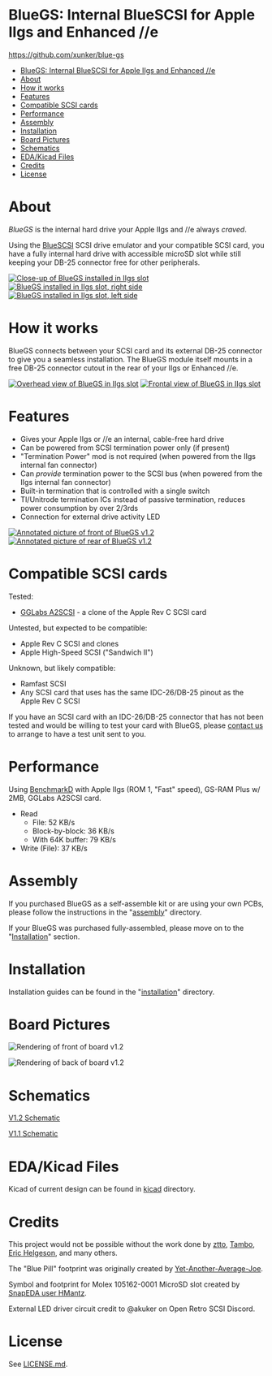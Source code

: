 # BlueGS: Internal BlueSCSI for Apple IIgs and Enhanced //e

https://github.com/xunker/blue-gs

<!-- TOC -->

- [BlueGS: Internal BlueSCSI for Apple IIgs and Enhanced //e](#bluegs-internal-bluescsi-for-apple-iigs-and-enhanced-e)
- [About](#about)
- [How it works](#how-it-works)
- [Features](#features)
- [Compatible SCSI cards](#compatible-scsi-cards)
- [Performance](#performance)
- [Assembly](#assembly)
- [Installation](#installation)
- [Board Pictures](#board-pictures)
- [Schematics](#schematics)
- [EDA/Kicad Files](#edakicad-files)
- [Credits](#credits)
- [License](#license)

<!-- /TOC -->

# About

*BlueGS* is the internal hard drive your Apple IIgs and //e always *craved*.

Using the [BlueSCSI](https://github.com/erichelgeson/BlueSCSI) SCSI drive emulator and your compatible SCSI card, you have a fully internal hard drive with accessible microSD slot while still keeping your DB-25 connector free for other peripherals.

[![Close-up of BlueGS installed in IIgs slot](images/bluegs_v1.2_rear_installed_cropped_thumb.jpg)](images/bluegs_v1.2_rear_installed_cropped.jpg)
[![BlueGS installed in IIgs slot, right side](images/bluegs_v1.2_rear_installed_right_thumb.jpg)](images/bluegs_v1.2_rear_installed_right.jpg)
[![BlueGS installed in IIgs slot, left side](images/bluegs_v1.2_rear_installed_left_thumb.jpg)](images/bluegs_v1.2_rear_installed_left.jpg)

# How it works

BlueGS connects between your SCSI card and its external DB-25 connector to give you a seamless installation. The BlueGS module itself mounts in a free DB-25 connector cutout in the rear of your IIgs or Enhanced //e.

[![Overhead view of BlueGS in IIgs slot](images/bluegs_v1.2_installed_overhead_thumb.jpg)](images/bluegs_v1.2_installed_overhead.jpg)
[![Frontal view of BlueGS in IIgs slot](images/bluegs_v1.2_installed_front_thumb.jpg)](images/bluegs_v1.2_installed_front.jpg)

# Features

* Gives your Apple IIgs or //e an internal, cable-free hard drive
* Can be powered from SCSI termination power only (if present)
* "Termination Power" mod is not required (when powered from the IIgs internal fan connector)
* Can *provide* termination power to the SCSI bus (when powered from the IIgs internal fan connector)
* Built-in termination that is controlled with a single switch
* TI/Unitrode termination ICs instead of passive termination, reduces power consumption by over 2/3rds
* Connection for external drive activity LED

[![Annotated picture of front of BlueGS v1.2](images/bluegs_v1.2_board_front_annotated_thumb.jpg)](images/bluegs_v1.2_board_front_annotated.jpg)
[![Annotated picture of rear of BlueGS v1.2](images/bluegs_v1.2_board_rear_annotated_thumb.jpg)](images/bluegs_v1.2_board_rear_annotated.jpg)

# Compatible SCSI cards

Tested:
* [GGLabs A2SCSI](https://gglabs.us/node/2071) - a clone of the Apple Rev C SCSI card

Untested, but expected to be compatible:
* Apple Rev C SCSI and clones
* Apple High-Speed SCSI ("Sandwich II")

Unknown, but likely compatible:
* Ramfast SCSI
* Any SCSI card that uses has the same IDC-26/DB-25 pinout as the Apple Rev C SCSI

If you have an SCSI card with an IDC-26/DB-25 connector that has not been tested and would be willing to test your card with BlueGS, please [contact us](https://github.com/xunker/blue-gs/issues) to arrange to have a test unit sent to you.

# Performance

Using [BenchmarkD](https://www.brutaldeluxe.fr/products/apple2gs/benchmarked.html) with Apple IIgs (ROM 1, "Fast" speed), GS-RAM Plus w/ 2MB, GGLabs A2SCSI card.

* Read
  * File: 52 KB/s
  * Block-by-block: 36 KB/s
  * With 64K buffer: 79 KB/s
* Write (File): 37 KB/s

# Assembly

If you purchased BlueGS as a self-assemble kit or are using your own PCBs, please follow the instructions in the "[assembly](assembly/)" directory.

If your BlueGS was purchased fully-assembled, please move on to the "[Installation](installation/)" section.
# Installation

Installation guides can be found in the "[installation](installation/)" directory.
# Board Pictures

![Rendering of front of board v1.2](images/bluescsi_iigs_internal_v1.2_front.jpg)

![Rendering of back of board v1.2](images/bluescsi_iigs_internal_v1.2_back.jpg)
# Schematics

[V1.2 Schematic](schematics/schematic_v1.2.pdf)

[V1.1 Schematic](schematics/schematic_v1.1.pdf)

# EDA/Kicad Files

Kicad of current design can be found in [kicad](kicad/) directory.

# Credits

This project would not be possible without the work done by [ztto](https://github.com/ztto/ArdSCSino-stm32), [Tambo](https://twitter.com/h_koma2), [Eric Helgeson](https://github.com/erichelgeson/BlueSCSI), and many others.

The "Blue Pill" footprint was originally created by [Yet-Another-Average-Joe](https://github.com/yet-another-average-joe/Kicad-STM32).

Symbol and footprint for Molex 105162-0001 MicroSD slot created by [SnapEDA user HMantz](https://www.snapeda.com/parts/105162-0001/Molex/view-part/).

External LED driver circuit credit to @akuker on Open Retro SCSI Discord.

# License

See [LICENSE.md](LICENSE.md).
